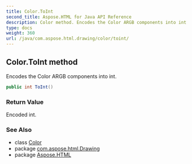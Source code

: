 ```yaml
---
title: Color.ToInt
second_title: Aspose.HTML for Java API Reference
description: Color method. Encodes the Color ARGB components into int
type: docs
weight: 360
url: /java/com.aspose.html.drawing/color/toint/
---
```

## Color.ToInt method

Encodes the Color ARGB components into int.

```java
public int ToInt()
```

### Return Value

Encoded int.

### See Also

* class [Color](../)
* package [com.aspose.html.Drawing](../../color/)
* package [Aspose.HTML](../../../)
